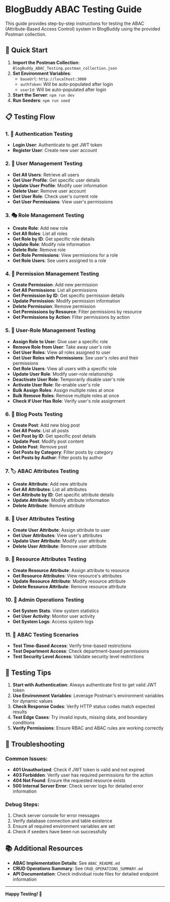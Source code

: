# BlogBuddy ABAC Testing Guide

This guide provides step-by-step instructions for testing the ABAC (Attribute-Based Access Control) system in BlogBuddy using the provided Postman collection.

## 🚀 Quick Start

1. **Import the Postman Collection**: `BlogBuddy_ABAC_Testing.postman_collection.json`
2. **Set Environment Variables**: 
   - `baseUrl`: `http://localhost:3000`
   - `authToken`: Will be auto-populated after login
   - `userId`: Will be auto-populated after login
3. **Start the Server**: `npm run dev`
4. **Run Seeders**: `npm run seed`

## 📋 Testing Flow

### 1. 🔐 Authentication Testing
- **Login User**: Authenticate to get JWT token
- **Register User**: Create new user account

### 2. 👥 User Management Testing
- **Get All Users**: Retrieve all users
- **Get User Profile**: Get specific user details
- **Update User Profile**: Modify user information
- **Delete User**: Remove user account
- **Get User Role**: Check user's current role
- **Get User Permissions**: View user's permissions

### 3. 🎭 Role Management Testing
- **Create Role**: Add new role
- **Get All Roles**: List all roles
- **Get Role by ID**: Get specific role details
- **Update Role**: Modify role information
- **Delete Role**: Remove role
- **Get Role Permissions**: View permissions for a role
- **Get Role Users**: See users assigned to a role

### 4. 🔑 Permission Management Testing
- **Create Permission**: Add new permission
- **Get All Permissions**: List all permissions
- **Get Permission by ID**: Get specific permission details
- **Update Permission**: Modify permission information
- **Delete Permission**: Remove permission
- **Get Permissions by Resource**: Filter permissions by resource
- **Get Permissions by Action**: Filter permissions by action

### 5. 👥 User-Role Management Testing
- **Assign Role to User**: Give user a specific role
- **Remove Role from User**: Take away user's role
- **Get User Roles**: View all roles assigned to user
- **Get User Roles with Permissions**: See user's roles and their permissions
- **Get Role Users**: View all users with a specific role
- **Update User Role**: Modify user-role relationship
- **Deactivate User Role**: Temporarily disable user's role
- **Activate User Role**: Re-enable user's role
- **Bulk Assign Roles**: Assign multiple roles at once
- **Bulk Remove Roles**: Remove multiple roles at once
- **Check if User Has Role**: Verify user's role assignment

### 6. 📝 Blog Posts Testing
- **Create Post**: Add new blog post
- **Get All Posts**: List all posts
- **Get Post by ID**: Get specific post details
- **Update Post**: Modify post content
- **Delete Post**: Remove post
- **Get Posts by Category**: Filter posts by category
- **Get Posts by Author**: Filter posts by author

### 7. 🏷️ ABAC Attributes Testing
- **Create Attribute**: Add new attribute
- **Get All Attributes**: List all attributes
- **Get Attribute by ID**: Get specific attribute details
- **Update Attribute**: Modify attribute information
- **Delete Attribute**: Remove attribute

### 8. 👤 User Attributes Testing
- **Create User Attribute**: Assign attribute to user
- **Get User Attributes**: View user's attributes
- **Update User Attribute**: Modify user attribute
- **Delete User Attribute**: Remove user attribute

### 9. 🎯 Resource Attributes Testing
- **Create Resource Attribute**: Assign attribute to resource
- **Get Resource Attributes**: View resource's attributes
- **Update Resource Attribute**: Modify resource attribute
- **Delete Resource Attribute**: Remove resource attribute

### 10. 🚀 Admin Operations Testing
- **Get System Stats**: View system statistics
- **Get User Activity**: Monitor user activity
- **Get System Logs**: Access system logs

### 11. 🧪 ABAC Testing Scenarios
- **Test Time-Based Access**: Verify time-based restrictions
- **Test Department Access**: Check department-based permissions
- **Test Security Level Access**: Validate security level restrictions

## 🔧 Testing Tips

1. **Start with Authentication**: Always authenticate first to get valid JWT token
2. **Use Environment Variables**: Leverage Postman's environment variables for dynamic values
3. **Check Response Codes**: Verify HTTP status codes match expected results
4. **Test Edge Cases**: Try invalid inputs, missing data, and boundary conditions
5. **Verify Permissions**: Ensure RBAC and ABAC rules are working correctly

## 🐛 Troubleshooting

### Common Issues:
- **401 Unauthorized**: Check if JWT token is valid and not expired
- **403 Forbidden**: Verify user has required permissions for the action
- **404 Not Found**: Ensure the requested resource exists
- **500 Internal Server Error**: Check server logs for detailed error information

### Debug Steps:
1. Check server console for error messages
2. Verify database connection and table existence
3. Ensure all required environment variables are set
4. Check if seeders have been run successfully

## 📚 Additional Resources

- **ABAC Implementation Details**: See `ABAC_README.md`
- **CRUD Operations Summary**: See `CRUD_OPERATIONS_SUMMARY.md`
- **API Documentation**: Check individual route files for detailed endpoint information

---

**Happy Testing! 🎉**
